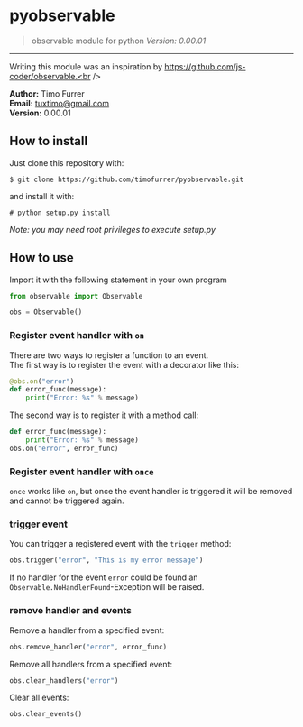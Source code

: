 # pyobservable
> observable module for python
> *Version: 0.00.01*

***

Writing this module was an inspiration by https://github.com/js-coder/observable.<br /><br/>

**Author:** Timo Furrer<br />
**Email:** tuxtimo@gmail.com<br />
**Version:** 0.00.01<br />

## How to install
Just clone this repository with:

    $ git clone https://github.com/timofurrer/pyobservable.git

and install it with:

    # python setup.py install

*Note: you may need root privileges to execute setup.py*

## How to use
Import it with the following statement in your own program

```python
from observable import Observable

obs = Observable()
```

### Register event handler with `on`
There are two ways to register a function to an event.<br />
The first way is to register the event with a decorator like this:

```python
@obs.on("error")
def error_func(message):
    print("Error: %s" % message)
```

The second way is to register it with a method call:

```python
def error_func(message):
    print("Error: %s" % message)
obs.on("error", error_func)
```

### Register event handler with `once`
`once` works like `on`, but once the event handler is triggered it will be removed and cannot be triggered again.

### trigger event
You can trigger a registered event with the `trigger` method:

```python
obs.trigger("error", "This is my error message")
```

If no handler for the event `error` could be found an `Observable.NoHandlerFound`-Exception will be raised.

### remove handler and events
Remove a handler from a specified event:

```python
obs.remove_handler("error", error_func)
```

Remove all handlers from a specified event:

```python
obs.clear_handlers("error")
```

Clear all events:

```python
obs.clear_events()
```
